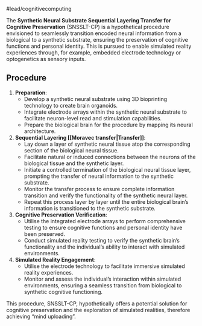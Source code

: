#lead/cognitivecomputing

The **Synthetic Neural Substrate Sequential Layering Transfer for Cognitive Preservation** (SNSSLT-CP) is a hypothetical procedure envisioned to seamlessly transition encoded neural information from a biological to a synthetic substrate, ensuring the preservation of cognitive functions and personal identity. This is pursued to enable simulated reality experiences through, for example, embedded electrode technology or optogenetics as sensory inputs.

## Procedure

1. **Preparation**:
    - Develop a synthetic neural substrate using 3D bioprinting technology to create brain organoids.
    - Integrate electrode arrays within the synthetic neural substrate to facilitate neuron-level read and stimulation capabilities.
    - Prepare the biological brain for the procedure by mapping its neural architecture.
2. **Sequential Layering [[Moravec transfer|Transfer]]**:
    - Lay down a layer of synthetic neural tissue atop the corresponding section of the biological neural tissue.
    - Facilitate natural or induced connections between the neurons of the biological tissue and the synthetic layer.
    - Initiate a controlled termination of the biological neural tissue layer, prompting the transfer of neural information to the synthetic substrate.
    - Monitor the transfer process to ensure complete information transition and verify the functionality of the synthetic neural layer.
    - Repeat this process layer by layer until the entire biological brain’s information is transitioned to the synthetic substrate.
3. **Cognitive Preservation Verification**:
    - Utilise the integrated electrode arrays to perform comprehensive testing to ensure cognitive functions and personal identity have been preserved.
    - Conduct simulated reality testing to verify the synthetic brain’s functionality and the individual’s ability to interact with simulated environments.
4. **Simulated Reality Engagement**:
    - Utilise the electrode technology to facilitate immersive simulated reality experiences.
    - Monitor and assess the individual’s interaction within simulated environments, ensuring a seamless transition from biological to synthetic cognitive functioning.

This procedure, SNSSLT-CP, hypothetically offers a potential solution for cognitive preservation and the exploration of simulated realities, therefore achieving “mind uploading”.
